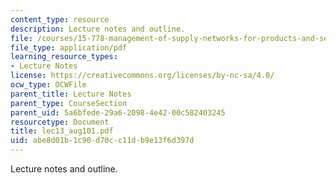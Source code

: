 ```yaml
---
content_type: resource
description: Lecture notes and outline.
file: /courses/15-778-management-of-supply-networks-for-products-and-services-summer-2004/abe8d01b1c90d70cc11db9e13f6d397d_lec13_aug101.pdf
file_type: application/pdf
learning_resource_types:
- Lecture Notes
license: https://creativecommons.org/licenses/by-nc-sa/4.0/
ocw_type: OCWFile
parent_title: Lecture Notes
parent_type: CourseSection
parent_uid: 5a6bfede-29a6-2098-4e42-00c582403245
resourcetype: Document
title: lec13_aug101.pdf
uid: abe8d01b-1c90-d70c-c11d-b9e13f6d397d
---
```

Lecture notes and outline.